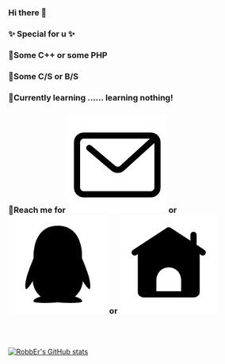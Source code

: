 ### Hi there 👋
  
### ✨ Special for u ✨

### 🔭Some C++ or some PHP

### 👯Some C/S or B/S

### 🌱Currently learning ...... learning nothing!

### 📡Reach me for [![mail][pm]][ml] or [![qq][pq]][ql] or [![blog][pb]][bl]

[pm]: https://github.com/RobbEr929/RobbEr929/blob/main/img/mail.png          
[pq]: https://github.com/RobbEr929/RobbEr929/blob/main/img/qq.png                                                                                           
[pb]: https://github.com/RobbEr929/RobbEr929/blob/main/img/homepage.png          
[ml]: mailto:zc1142144939@vip.qq.com
[ql]: tencent://message/?Menu=yes&uin=1142144939
[bl]: https://robber.ltd                                                                                            
<br></br>                                                                                            

[![RobbEr's GitHub stats](https://github-readme-stats.vercel.app/api?username=RobbEr929&show_icons=true&count_private=true&theme=vue)](https://github.com/RobbEr929/github-readme-stats)

